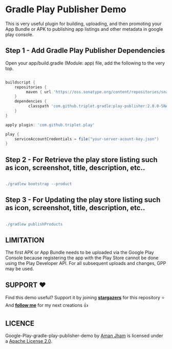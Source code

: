 Gradle Play Publisher Demo 
========================================

This is very useful plugin for building, uploading, and then promoting your App Bundle or APK to publishing app listings and other metadata in google play console.

Step 1 - Add Gradle Play Publisher Dependencies
-----

Open your app/build.gradle (Module: app) file, add the following to the very top.

```gradle

buildscript {
    repositories {
         maven { url 'https://oss.sonatype.org/content/repositories/snapshots' }
    }
    dependencies {
          classpath 'com.github.triplet.gradle:play-publisher:2.8.0-SNAPSHOT'
    }
}

apply plugin: 'com.github.triplet.play'

play {
    serviceAccountCredentials = file("your-server-acount-key.json")
}

```

Step 2 - For Retrieve the play store listing such as icon, screenshot, title, description, etc..
------
```gradle

./gradlew bootstrap --product

```

Step 3 - For Updating the play store listing such as icon, screenshot, title, description, etc..
------
```gradle

./gradlew publishProducts

```


LIMITATION
-----
The first APK or App Bundle needs to be uploaded via the Google Play Console because registering the app with the Play Store cannot be done using the Play Developer API. For all subsequent uploads and changes, GPP may be used.

SUPPORT ❤️
-----

Find this demo useful? Support it by joining [**stargazers**](https://github.com/aman-jham/google-gradle-play-publisher-demo/stargazers) for this repository ⭐️
<br/>
And [**follow me**](https://github.com/aman-jham?tab=followers) for my next creations 👍

LICENCE
-----

Google-Play-gradle-play-publisher-demo by [Aman Jham](https://www.linkedin.com/in/aman-jham-9436276a/) is licensed under a [Apache License 2.0](http://www.apache.org/licenses/LICENSE-2.0).